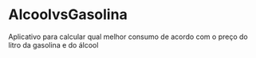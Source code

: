 # AlcoolvsGasolina
Aplicativo para calcular qual melhor consumo de acordo com o preço do litro da gasolina e do álcool 
